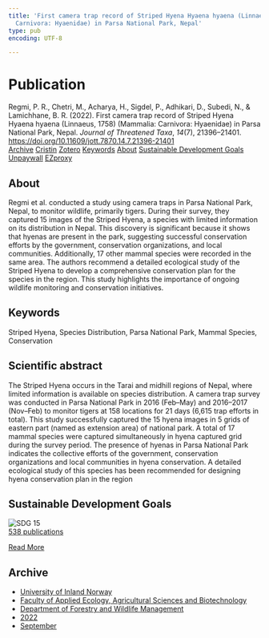 ```yaml
---
title: 'First camera trap record of Striped Hyena Hyaena hyaena (Linnaeus, 1758) (Mammalia:
  Carnivora: Hyaenidae) in Parsa National Park, Nepal'
type: pub
encoding: UTF-8

---
```

<h1>Publication</h1>
<article id="csl-bib-container-DCRLZN78" class="csl-bib-container">
  <div class="csl-bib-body"> <div class="csl-entry">Regmi, P. R., Chetri, M., Acharya, H., Sigdel, P., Adhikari, D., Subedi, N., &#38; Lamichhane, B. R. (2022). First camera trap record of Striped Hyena Hyaena hyaena (Linnaeus, 1758) (Mammalia: Carnivora: Hyaenidae) in Parsa National Park, Nepal. <i>Journal of Threatened Taxa</i>, <i>14</i>(7), 21396–21401. <a href="https://doi.org/10.11609/jott.7870.14.7.21396-21401">https://doi.org/10.11609/jott.7870.14.7.21396-21401</a></div> </div>
  <div class="csl-bib-buttons">
    <a href="#taxonomy-article-DCRLZN78" alt="archive" class="csl-bib-button">Archive</a>
    <a href="https://app.cristin.no/results/show.jsf?id=2050245" alt="Cristin" class="csl-bib-button">Cristin</a>
    <a href="http://zotero.org/groups/5881554/items/DCRLZN78" alt="Zotero" class="csl-bib-button">Zotero</a>
    <a href="#keywords-article-DCRLZN78" alt="keywords" class="csl-bib-button">Keywords</a>
    <a href="#about-article-DCRLZN78" alt="about_pub" class="csl-bib-button">About</a>
    <a href="#sdg-article-DCRLZN78" alt="sdg" class="csl-bib-button">Sustainable Development Goals</a>
    <a href="https://threatenedtaxa.org/JoTT/article/download/7870/8681" alt="Unpaywall" class="csl-bib-button">Unpaywall</a>
    <a href="https://threatenedtaxa.org/JoTT/article/download/7870/8681" alt="EZproxy" class="csl-bib-button">EZproxy</a>
  </div>
  <div id="csl-bib-meta-container-DCRLZN78"></div>
</article>
<div id="csl-bib-meta-DCRLZN78" class="csl-bib-meta">
  <article id="about-article-DCRLZN78" class="about_pub-article">
    <h1>About</h1>
    Regmi et al. conducted a study using camera traps in Parsa National Park, Nepal, to monitor wildlife, primarily tigers. During their survey, they captured 15 images of the Striped Hyena, a species with limited information on its distribution in Nepal. This discovery is significant because it shows that hyenas are present in the park, suggesting successful conservation efforts by the government, conservation organizations, and local communities. Additionally, 17 other mammal species were recorded in the same area. The authors recommend a detailed ecological study of the Striped Hyena to develop a comprehensive conservation plan for the species in the region. This study highlights the importance of ongoing wildlife monitoring and conservation initiatives.
  </article>
  <article id="keywords-article-DCRLZN78" class="keywords-article">
    <h1>Keywords</h1>
    Striped Hyena, Species Distribution, Parsa National Park, Mammal Species, Conservation
  </article>
  <article id="abstract-article-DCRLZN78" class="abstract-article">
    <h1>Scientific abstract</h1>
    The Striped Hyena occurs in the Tarai and midhill regions of Nepal, where limited information is available on species distribution. A camera trap survey was conducted in Parsa National Park in 2016 (Feb–May) and 2016–2017 (Nov–Feb) to monitor tigers at 158 locations for 21 days (6,615 trap efforts in total). This study successfully captured the 15 hyena images in 5 grids of eastern part (named as extension area) of national park. A total of 17 mammal species were captured simultaneously in hyena captured grid during the survey period. The presence of hyenas in Parsa National Park indicates the collective efforts of the government, conservation organizations and local communities in hyena conservation. A detailed ecological study of this species has been recommended for designing hyena conservation plan in the region
  </article>
  <article id="sdg-article-DCRLZN78" class="sdg-article">
    <h1>Sustainable Development Goals</h1>
    <div class="sdg-container"><div id="sdg15" class="sdg">
        <img src="{{< params subfolder >}}images/sdg/sdg15_en.png" class="image" alt="SDG 15">
        <div class="sdg-overlay">
          <a href="/en/archive/?key=?sdg=15#archive" class="sdg-publication-count"><span>538</span> publications</a>
          <p><a href="https://sdgs.un.org/goals/goal15" class="sdg-read-more">Read More</a></p>
        </div>
      </div></div>
  </article>
  <article id="taxonomy-article-DCRLZN78" class="taxonomy-article">
    <h1>Archive</h1>
    <ul>
      <li>
        <a href="/en/archive/?key=3DCRN523">University of Inland Norway</a>
      </li>
      <li>
        <a href="/en/archive/?key=T77LXH6D">Faculty of Applied Ecology, Agricultural Sciences and Biotechnology</a>
      </li>
      <li>
        <a href="/en/archive/?key=7TRARPE3">Department of Forestry and Wildlife Management</a>
      </li>
      <li>
        <a href="/en/archive/?key=H9K9UC39">2022</a>
      </li>
      <li>
        <a href="/en/archive/?key=STM4XRGY">September</a>
      </li>
    </ul>
  </article>
</div>
